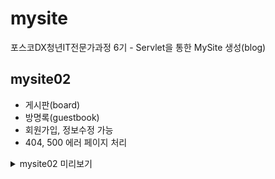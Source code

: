 # mysite
포스코DX청년IT전문가과정 6기 - Servlet을 통한 MySite 생성(blog)

## mysite02
- 게시판(board)
- 방명록(guestbook)
- 회원가입, 정보수정 가능
- 404, 500 에러 페이지 처리
<details>
  <summary>mysite02 미리보기</summary>
  <div markdown="1">
    
  ![image](https://github.com/shin-6-0/mysite/assets/96154444/f52632fd-717a-4d71-83d2-6b58b1df1fef)
  ![image](https://github.com/shin-6-0/mysite/assets/96154444/8982a338-a400-4e6a-844e-6771441ae021)
  ![image](https://github.com/shin-6-0/mysite/assets/96154444/09da5497-6b03-4ca7-a8f6-b34ca7954289)
  ![image](https://github.com/shin-6-0/mysite/assets/96154444/959bf166-b910-4795-bd14-62967a9040f8)
  ![image](https://github.com/shin-6-0/mysite/assets/96154444/11114d60-7902-4c33-bfbc-72891832a9a1)
  ![image](https://github.com/shin-6-0/mysite/assets/96154444/af1d3623-8ead-4ebc-91bc-34697c813679)

  </div>
</details>

